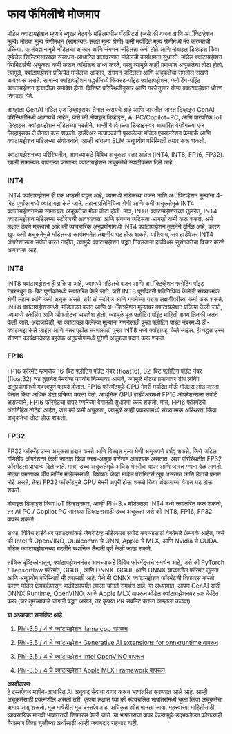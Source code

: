 # **फाय फॅमिलीचे मोजमाप**

मॉडेल क्वांटायझेशन म्हणजे न्यूरल नेटवर्क मॉडेलमधील पॅरामिटर्स (जसे की वजन आणि अॅक्टिव्हेशन मूल्ये) मोठ्या मूल्य श्रेणीमधून (सामान्यतः सतत मूल्य श्रेणी) कमी मर्यादित मूल्य श्रेणीमध्ये मॅप करण्याची प्रक्रिया. या तंत्रज्ञानामुळे मॉडेलचा आकार आणि संगणन जटिलता कमी होते आणि मोबाइल डिव्हाइस किंवा एम्बेडेड सिस्टिमसारख्या संसाधन-आधारित वातावरणात मॉडेलची कार्यक्षमता सुधारते. मॉडेल क्वांटायझेशन पॅरामिटर्सची अचूकता कमी करून कॉम्प्रेशन साध्य करते, परंतु त्यामुळे काही प्रमाणात अचूकतेचा तोटा होतो. त्यामुळे, क्वांटायझेशन प्रक्रियेत मॉडेलचा आकार, संगणन जटिलता आणि अचूकतेचा समतोल राखणे आवश्यक असते. सामान्य क्वांटायझेशन पद्धतींमध्ये फिक्स्ड-पॉइंट क्वांटायझेशन, फ्लोटिंग-पॉइंट क्वांटायझेशन इत्यादींचा समावेश होतो. विशिष्ट परिस्थितीनुसार आणि गरजेनुसार योग्य क्वांटायझेशन धोरण निवडता येते.

आम्हाला GenAI मॉडेल एज डिव्हाइसवर तैनात करायचे आहे आणि जास्तीत जास्त डिव्हाइस GenAI परिस्थितींमध्ये आणायचे आहेत, जसे की मोबाइल डिव्हाइस, AI PC/Copilot+PC, आणि पारंपरिक IoT डिव्हाइस. क्वांटायझेशन मॉडेलच्या मदतीने, आम्ही वेगवेगळ्या डिव्हाइसवर आधारित वेगवेगळ्या एज डिव्हाइसवर ते तैनात करू शकतो. हार्डवेअर उत्पादकांनी पुरवलेल्या मॉडेल एक्सलरेशन फ्रेमवर्क आणि क्वांटायझेशन मॉडेलच्या संयोजनाने, आम्ही चांगल्या SLM अनुप्रयोग परिस्थिती तयार करू शकतो.

क्वांटायझेशनच्या परिस्थितीत, आमच्याकडे विविध अचूकता स्तर आहेत (INT4, INT8, FP16, FP32). खाली सामान्यतः वापरल्या जाणाऱ्या क्वांटायझेशन अचूकतेचे स्पष्टीकरण दिले आहे:

### **INT4**

INT4 क्वांटायझेशन ही एक धाडसी पद्धत आहे, ज्यामध्ये मॉडेलच्या वजन आणि अॅक्टिव्हेशन मूल्यांना 4-बिट पूर्णांकांमध्ये क्वांटायझ केले जाते. लहान प्रतिनिधित्व श्रेणी आणि कमी अचूकतेमुळे INT4 क्वांटायझेशनमध्ये सामान्यतः अचूकतेचा मोठा तोटा होतो. मात्र, INT8 क्वांटायझेशनच्या तुलनेत, INT4 क्वांटायझेशन मॉडेलच्या स्टोरेजची आवश्यकता आणि संगणन जटिलता आणखी कमी करू शकते. असे लक्षात ठेवणे महत्त्वाचे आहे की व्यावहारिक अनुप्रयोगांमध्ये INT4 क्वांटायझेशन तुलनेने दुर्मिळ आहे, कारण खूप कमी अचूकतेमुळे मॉडेलच्या कार्यक्षमतेत लक्षणीय घट होऊ शकते. याशिवाय, सर्व हार्डवेअर INT4 ऑपरेशन्सला सपोर्ट करत नाहीत, त्यामुळे क्वांटायझेशन पद्धत निवडताना हार्डवेअर सुसंगततेचा विचार करणे आवश्यक आहे.

### **INT8**

INT8 क्वांटायझेशन ही प्रक्रिया आहे, ज्यामध्ये मॉडेलचे वजन आणि अॅक्टिव्हेशन फ्लोटिंग पॉइंट नंबरमधून 8-बिट पूर्णांकांमध्ये रूपांतरित केले जाते. जरी INT8 पूर्णांकांनी प्रतिनिधित्व केलेली संख्यात्मक श्रेणी लहान आणि कमी अचूक असते, तरी ती स्टोरेज आणि गणनेच्या गरजा लक्षणीयरीत्या कमी करू शकते. INT8 क्वांटायझेशनमध्ये, मॉडेलच्या वजन आणि अॅक्टिव्हेशन मूल्यांवर क्वांटायझेशन प्रक्रिया केली जाते, ज्यामध्ये स्केलिंग आणि ऑफसेटचा समावेश होतो, ज्यामुळे मूळ फ्लोटिंग पॉइंट माहिती शक्य तितकी जतन केली जाते. अंदाजावेळी, या क्वांटायझ केलेल्या मूल्यांना गणनेसाठी पुन्हा फ्लोटिंग पॉइंट नंबरमध्ये डी-क्वांटायझ केले जाईल आणि नंतर पुढील चरणासाठी पुन्हा INT8 मध्ये क्वांटायझ केले जाईल. ही पद्धत उच्च संगणन कार्यक्षमतेसह बहुतेक अनुप्रयोगांमध्ये पुरेशी अचूकता प्रदान करू शकते.

### **FP16**

FP16 फॉरमॅट म्हणजेच 16-बिट फ्लोटिंग पॉइंट नंबर (float16), 32-बिट फ्लोटिंग पॉइंट नंबर (float32) च्या तुलनेत मेमरीचा उपयोग निम्म्यावर आणते, ज्यामुळे मोठ्या प्रमाणावर डीप लर्निंग अनुप्रयोगांमध्ये महत्त्वपूर्ण फायदे होतात. FP16 फॉरमॅटमुळे GPU मेमरी मर्यादेत मोठी मॉडेल्स लोड करता येतात किंवा अधिक डेटा प्रक्रिया करता येतो. आधुनिक GPU हार्डवेअरमध्ये FP16 ऑपरेशन्सला सपोर्ट असल्याने, FP16 फॉरमॅटचा वापर गणनेच्या वेगातही सुधारणा करू शकतो. मात्र, FP16 फॉरमॅटचे अंतर्निहित तोटेही आहेत, जसे की कमी अचूकता, ज्यामुळे काही प्रकरणांमध्ये संख्यात्मक अस्थिरता किंवा अचूकतेचा तोटा होऊ शकतो.

### **FP32**

FP32 फॉरमॅट उच्च अचूकता प्रदान करते आणि विस्तृत मूल्य श्रेणी अचूकपणे दर्शवू शकते. जिथे जटिल गणितीय ऑपरेशन्स केली जातात किंवा उच्च-अचूक परिणाम आवश्यक असतात, अशा परिस्थितीत FP32 फॉरमॅटला प्राधान्य दिले जाते. मात्र, उच्च अचूकतेमुळे अधिक मेमरीचा वापर आणि जास्त गणना वेळ लागतो. मोठ्या प्रमाणावर डीप लर्निंग मॉडेल्ससाठी, विशेषतः जेव्हा मॉडेल पॅरामिटर्स खूप असतात आणि डेटाचे प्रमाण मोठे असते, तेव्हा FP32 फॉरमॅटमुळे GPU मेमरी अपुरी होऊ शकते किंवा अंदाजाच्या वेगात घट होऊ शकते.

मोबाइल डिव्हाइस किंवा IoT डिव्हाइसवर, आम्ही Phi-3.x मॉडेल्सला INT4 मध्ये रूपांतरित करू शकतो, तर AI PC / Copilot PC सारख्या डिव्हाइससाठी उच्च अचूकता जसे की INT8, FP16, FP32 वापरू शकतो.

सध्या, विविध हार्डवेअर उत्पादकांकडे जेनरेटिव्ह मॉडेल्सला सपोर्ट करण्यासाठी वेगवेगळे फ्रेमवर्क आहेत, जसे की Intel चे OpenVINO, Qualcomm चे QNN, Apple चे MLX, आणि Nvidia चे CUDA. मॉडेल क्वांटायझेशनच्या मदतीने स्थानिक तैनाती पूर्ण केली जाऊ शकते.

तांत्रिक दृष्टिकोनातून, क्वांटायझेशननंतर आमच्याकडे विविध फॉरमॅट्सचे समर्थन आहे, जसे की PyTorch / Tensorflow फॉरमॅट, GGUF, आणि ONNX. GGUF आणि ONNX यांच्यातील फॉरमॅट तुलना आणि अनुप्रयोग परिस्थिती मी तपासली आहे. येथे मी ONNX क्वांटायझेशन फॉरमॅटची शिफारस करतो, कारण मॉडेल फ्रेमवर्कपासून हार्डवेअरपर्यंत त्याला चांगले समर्थन आहे. या अध्यायात, आपण GenAI साठी ONNX Runtime, OpenVINO, आणि Apple MLX वापरून मॉडेल क्वांटायझेशनवर लक्ष केंद्रित करू (जर तुमच्याकडे चांगली पद्धत असेल, तर कृपया PR सबमिट करून आम्हाला कळवा).

**या अध्यायात समाविष्ट आहे**

1. [Phi-3.5 / 4 चे क्वांटायझेशन llama.cpp वापरून](./UsingLlamacppQuantifyingPhi.md)

2. [Phi-3.5 / 4 चे क्वांटायझेशन Generative AI extensions for onnxruntime वापरून](./UsingORTGenAIQuantifyingPhi.md)

3. [Phi-3.5 / 4 चे क्वांटायझेशन Intel OpenVINO वापरून](./UsingIntelOpenVINOQuantifyingPhi.md)

4. [Phi-3.5 / 4 चे क्वांटायझेशन Apple MLX Framework वापरून](./UsingAppleMLXQuantifyingPhi.md)

**अस्वीकरण**:  
हे दस्तऐवज मशीन-आधारित AI अनुवाद सेवांचा वापर करून भाषांतरित करण्यात आले आहे. आम्ही अचूकतेसाठी प्रयत्नशील असलो तरी, कृपया लक्षात घ्या की स्वयंचलित भाषांतरांमध्ये चुका किंवा अचूकतेचा अभाव असू शकतो. मूळ भाषेतील मूळ दस्तऐवज हा अधिकृत स्रोत मानला जावा. महत्त्वाच्या माहितीसाठी, व्यावसायिक मानवी भाषांतराची शिफारस केली जाते. या भाषांतराचा वापर केल्यामुळे उद्भवलेल्या कोणत्याही गैरसमज किंवा चुकीच्या अर्थासाठी आम्ही जबाबदार राहणार नाही.
